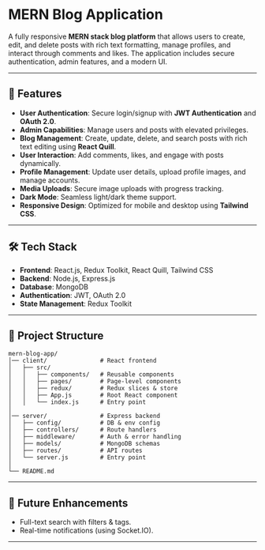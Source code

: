 # MERN Blog Application

A fully responsive **MERN stack blog platform** that allows users to create, edit, and delete posts with rich text formatting, manage profiles, and interact through comments and likes. The application includes secure authentication, admin features, and a modern UI.

---

## 🚀 Features

* **User Authentication**: Secure login/signup with **JWT Authentication** and **OAuth 2.0**.
* **Admin Capabilities**: Manage users and posts with elevated privileges.
* **Blog Management**: Create, update, delete, and search posts with rich text editing using **React Quill**.
* **User Interaction**: Add comments, likes, and engage with posts dynamically.
* **Profile Management**: Update user details, upload profile images, and manage accounts.
* **Media Uploads**: Secure image uploads with progress tracking.
* **Dark Mode**: Seamless light/dark theme support.
* **Responsive Design**: Optimized for mobile and desktop using **Tailwind CSS**.

---

## 🛠️ Tech Stack

* **Frontend**: React.js, Redux Toolkit, React Quill, Tailwind CSS
* **Backend**: Node.js, Express.js
* **Database**: MongoDB
* **Authentication**: JWT, OAuth 2.0
* **State Management**: Redux Toolkit

---

## 📂 Project Structure

```
mern-blog-app/
│── client/               # React frontend  
│   ├── src/  
│   │   ├── components/   # Reusable components  
│   │   ├── pages/        # Page-level components  
│   │   ├── redux/        # Redux slices & store  
│   │   ├── App.js        # Root React component  
│   │   └── index.js      # Entry point  
│  
│── server/               # Express backend  
│   ├── config/           # DB & env config  
│   ├── controllers/      # Route handlers  
│   ├── middleware/       # Auth & error handling  
│   ├── models/           # MongoDB schemas  
│   ├── routes/           # API routes  
│   └── server.js         # Entry point  
│  
└── README.md  
```

---

## 📌 Future Enhancements

* Full-text search with filters & tags.
* Real-time notifications (using Socket.IO).


---


